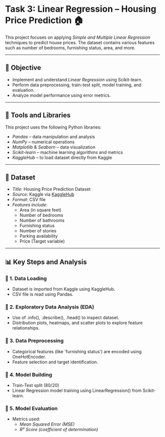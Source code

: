 # Task 3: Linear Regression – Housing Price Prediction 🏠

This project focuses on applying *Simple and Multiple Linear Regression* techniques to predict house prices. The dataset contains various features such as number of bedrooms, furnishing status, area, and more.

---

## 🎯 Objective

- Implement and understand *Linear Regression* using Scikit-learn.
- Perform data preprocessing, train-test split, model training, and evaluation.
- Analyze model performance using error metrics.

---

## 🧰 Tools and Libraries

This project uses the following Python libraries:

- *Pandas* – data manipulation and analysis
- *NumPy* – numerical operations
- *Matplotlib & Seaborn* – data visualization
- *Scikit-learn* – machine learning algorithms and metrics
- *KaggleHub* – to load dataset directly from Kaggle

---

## 📂 Dataset

- *Title*: Housing Price Prediction Dataset
- *Source*: Kaggle via [KaggleHub](https://www.kaggle.com/datasets/harishkumardatalab/housing-price-prediction)
- *Format*: CSV file
- *Features include*:
  - Area (in square feet)
  - Number of bedrooms
  - Number of bathrooms
  - Furnishing status
  - Number of stories
  - Parking availability
  - Price (Target variable)

---

## 📊 Key Steps and Analysis

### 📌 1. Data Loading
- Dataset is imported from Kaggle using KaggleHub.
- CSV file is read using Pandas.

### 📌 2. Exploratory Data Analysis (EDA)
- Use of .info(), .describe(), .head() to inspect dataset.
- Distribution plots, heatmaps, and scatter plots to explore feature relationships.

### 📌 3. Data Preprocessing
- Categorical features (like 'furnishing status') are encoded using OneHotEncoder.
- Feature selection and target identification.

### 📌 4. Model Building
- Train-Test split (80/20)
- Linear Regression model training using LinearRegression() from Scikit-learn.

### 📌 5. Model Evaluation
- Metrics used:
  - *Mean Squared Error (MSE)*
  - *R² Score (coefficient of determination)*
